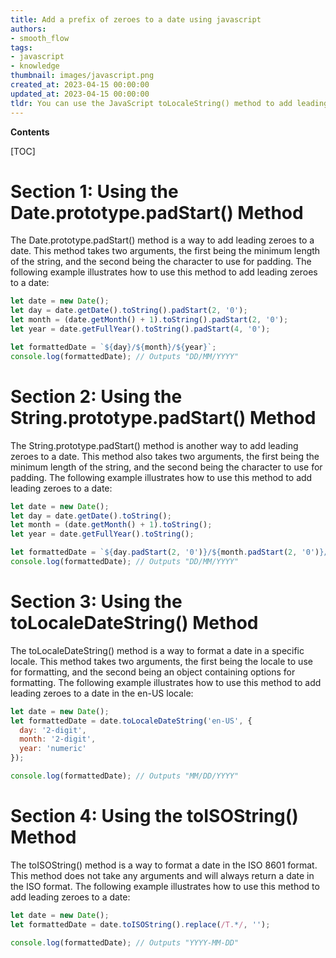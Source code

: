 ```yaml
---
title: Add a prefix of zeroes to a date using javascript
authors:
- smooth_flow
tags:
- javascript
- knowledge
thumbnail: images/javascript.png
created_at: 2023-04-15 00:00:00
updated_at: 2023-04-15 00:00:00
tldr: You can use the JavaScript toLocaleString() method to add leading zeroes to a date.
---
```


**Contents**

[TOC]

# Section 1: Using the Date.prototype.padStart() Method

The Date.prototype.padStart() method is a way to add leading zeroes to a date. This method takes two arguments, the first being the minimum length of the string, and the second being the character to use for padding. The following example illustrates how to use this method to add leading zeroes to a date:

```javascript
let date = new Date();
let day = date.getDate().toString().padStart(2, '0');
let month = (date.getMonth() + 1).toString().padStart(2, '0');
let year = date.getFullYear().toString().padStart(4, '0');

let formattedDate = `${day}/${month}/${year}`;
console.log(formattedDate); // Outputs "DD/MM/YYYY"
```

# Section 2: Using the String.prototype.padStart() Method

The String.prototype.padStart() method is another way to add leading zeroes to a date. This method also takes two arguments, the first being the minimum length of the string, and the second being the character to use for padding. The following example illustrates how to use this method to add leading zeroes to a date:

```javascript
let date = new Date();
let day = date.getDate().toString();
let month = (date.getMonth() + 1).toString();
let year = date.getFullYear().toString();

let formattedDate = `${day.padStart(2, '0')}/${month.padStart(2, '0')}/${year.padStart(4, '0')}`;
console.log(formattedDate); // Outputs "DD/MM/YYYY"
```

# Section 3: Using the toLocaleDateString() Method

The toLocaleDateString() method is a way to format a date in a specific locale. This method takes two arguments, the first being the locale to use for formatting, and the second being an object containing options for formatting. The following example illustrates how to use this method to add leading zeroes to a date in the en-US locale:

```javascript
let date = new Date();
let formattedDate = date.toLocaleDateString('en-US', {
  day: '2-digit',
  month: '2-digit',
  year: 'numeric'
});

console.log(formattedDate); // Outputs "MM/DD/YYYY"
```

# Section 4: Using the toISOString() Method

The toISOString() method is a way to format a date in the ISO 8601 format. This method does not take any arguments and will always return a date in the ISO format. The following example illustrates how to use this method to add leading zeroes to a date:

```javascript
let date = new Date();
let formattedDate = date.toISOString().replace(/T.*/, '');

console.log(formattedDate); // Outputs "YYYY-MM-DD"
```
